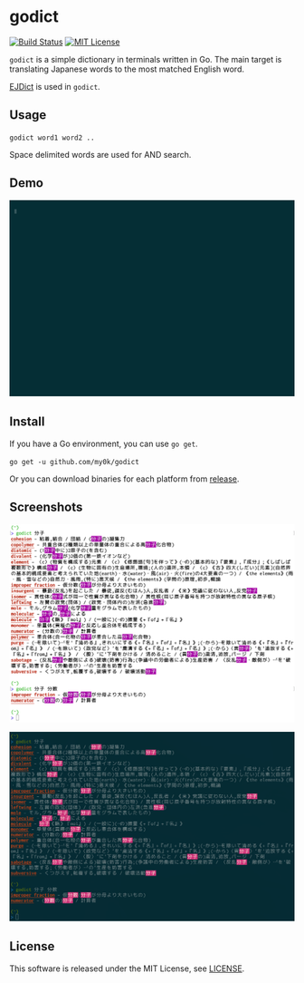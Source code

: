 # godict

[![Build Status](https://travis-ci.org/my0k/godict.svg?branch=master)](https://travis-ci.org/my0k/godict)
[![MIT License](https://img.shields.io/badge/license-MIT-blue.svg?style=flat)](./LICENSE)

`godict` is a simple dictionary in terminals written in Go.
The main target is translating Japanese words to the most matched English word.

[EJDict](https://github.com/kujirahand/EJDict) is used in `godict`.

## Usage

`godict word1 word2 ..`

Space delimited words are used for AND search.

## Demo

![godict demo](./screenshots/godict.gif)

## Install

If you have a Go environment, you can use `go get`.

`go get -u github.com/my0k/godict`

Or you can download binaries for each platform from [release](https://github.com/my0k/godict/releases).

## Screenshots

![dark theme](./screenshots/light-theme.png)

![light theme](./screenshots/dark-theme.png)

## License

This software is released under the MIT License, see [LICENSE](./LICENSE).
